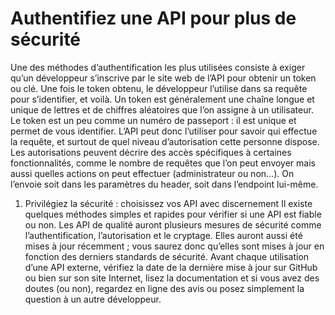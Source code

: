 # Authentifiez une API pour plus de sécurité

Une des méthodes d’authentification les plus utilisées consiste à exiger qu’un développeur s’inscrive par le site web de l’API pour obtenir un token ou clé. Une fois le token obtenu, le développeur l’utilise dans sa requête pour s’identifier, et voilà.
Un token est généralement une chaîne longue et unique de lettres et de chiffres aléatoires que l’on assigne à un utilisateur. Le token est un peu comme un numéro de passeport : il est unique et permet de vous identifier. L’API peut donc l’utiliser pour savoir qui effectue la requête, et surtout de quel niveau d’autorisation cette personne dispose.
Les autorisations peuvent décrire des accès spécifiques à certaines fonctionnalités, comme le nombre de requêtes que l’on peut envoyer mais aussi quelles actions on peut effectuer (administrateur ou non…).
On l’envoie soit dans les paramètres du header, soit dans l’endpoint lui-même.

1. Privilégiez la sécurité : choisissez vos API avec discernement
   Il existe quelques méthodes simples et rapides pour vérifier si une API est fiable ou non. Les API de qualité auront plusieurs mesures de sécurité comme l’authentification, l’autorisation et le cryptage. Elles auront aussi été mises à jour récemment ; vous saurez donc qu’elles sont mises à jour en fonction des derniers standards de sécurité.
   Avant chaque utilisation d’une API externe, vérifiez la date de la dernière mise à jour sur GitHub ou bien sur son site Internet, lisez la documentation et si vous avez des doutes (ou non), regardez en ligne des avis ou posez simplement la question à un autre développeur.
